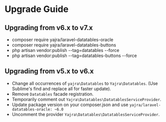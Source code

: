 # Upgrade Guide

## Upgrading from v6.x to v7.x
  - composer require yajra/laravel-datatables-oracle
  - composer require yajra/laravel-datatables-buttons
  - php artisan vendor:publish --tag=datatables --force
  - php artisan vendor:publish --tag=datatables-buttons --force

## Upgrading from v5.x to v6.x
  - Change all occurrences of `yajra\Datatables` to `Yajra\Datatables`. (Use Sublime's find and replace all for faster update).
  - Remove `Datatables` facade registration.
  - Temporarily comment out `Yajra\Datatables\DatatablesServiceProvider`.
  - Update package version on your composer.json and use `yajra/laravel-datatables-oracle: ~6.0`
  - Uncomment the provider `Yajra\Datatables\DatatablesServiceProvider`.
